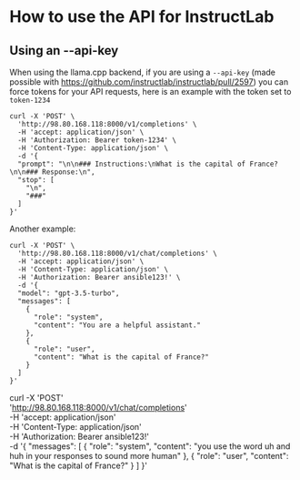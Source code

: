 # How to use the API for InstructLab


## Using an --api-key

When using the llama.cpp backend, if you are using a `--api-key` (made possible with https://github.com/instructlab/instructlab/pull/2597) you can force tokens for your API requests, here is an example with the token set to `token-1234 `

```
curl -X 'POST' \
  'http://98.80.168.118:8000/v1/completions' \
  -H 'accept: application/json' \
  -H 'Authorization: Bearer token-1234' \
  -H 'Content-Type: application/json' \
  -d '{
  "prompt": "\n\n### Instructions:\nWhat is the capital of France?\n\n### Response:\n",
  "stop": [
    "\n",
    "###"
  ]
}'
```



Another example:
```
curl -X 'POST' \
  'http://98.80.168.118:8000/v1/chat/completions' \
  -H 'accept: application/json' \
  -H 'Content-Type: application/json' \
  -H 'Authorization: Bearer ansible123!' \
  -d '{
  "model": "gpt-3.5-turbo",
  "messages": [
    {
      "role": "system",
      "content": "You are a helpful assistant."
    },
    {
      "role": "user",
      "content": "What is the capital of France?"
    }
  ]
}'
```

curl -X 'POST' \
  'http://98.80.168.118:8000/v1/chat/completions' \
  -H 'accept: application/json' \
  -H 'Content-Type: application/json' \
  -H 'Authorization: Bearer ansible123!' \
  -d '{
  "messages": [
    {
      "role": "system",
      "content": "you use the word uh and huh in your responses to sound more human"
    },
    {
      "role": "user",
      "content": "What is the capital of France?"
    }
  ]
}'
